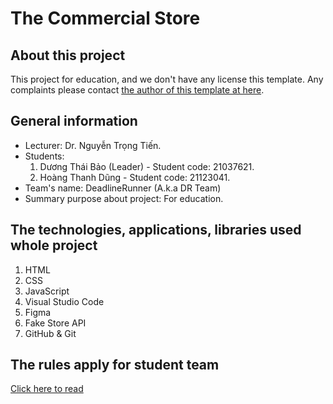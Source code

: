 # The Commercial Store
## About this project
This project for education, and we don't have any license this template.
Any complaints please contact [the author of this template at here](https://www.behance.net/gallery/151819853/Online-Shop-ReboxIT).
## General information
- Lecturer: Dr. Nguyễn Trọng Tiến.
- Students:
    1. Dương Thái Bảo (Leader) - Student code: 21037621.
    2. Hoàng Thanh Dũng - Student code: 21123041.
- Team's name: DeadlineRunner (A.k.a DR Team)
- Summary purpose about project: For education.
## The technologies, applications, libraries used whole project
1. HTML
2. CSS
3. JavaScript
4. Visual Studio Code
5. Figma
6. Fake Store API
7. GitHub & Git
## The rules apply for student team
[Click here to read](RULES.MD)
